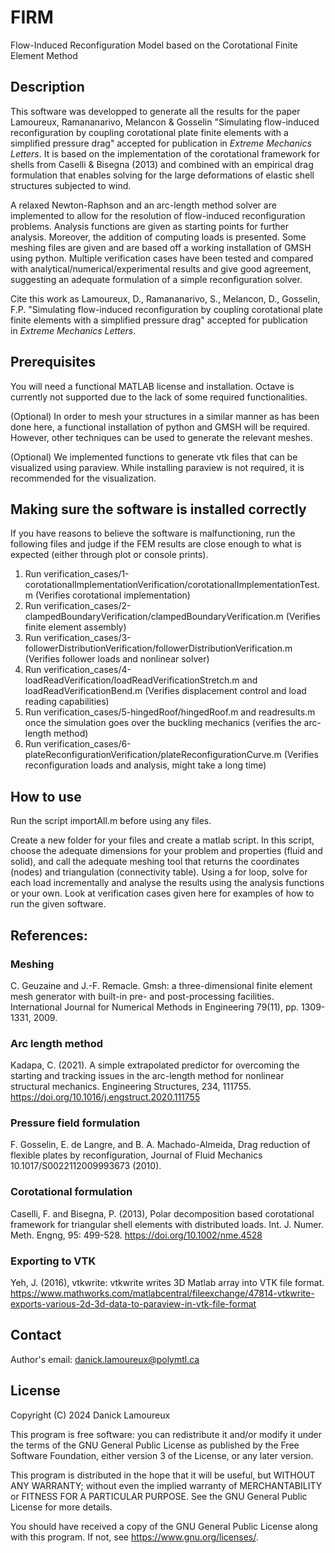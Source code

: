 # FIRM
Flow-Induced Reconfiguration Model based on the Corotational Finite Element Method

## Description
This software was developped to generate all the results for the paper Lamoureux, Ramananarivo, Melancon & Gosselin "Simulating flow-induced reconfiguration by coupling corotational plate finite elements with a simplified pressure drag" accepted for publication in *Extreme Mechanics Letters*. It is based on the implementation of the corotational framework for shells from Caselli & Bisegna (2013) and combined with an empirical drag formulation that enables solving for the large deformations of elastic shell structures subjected to wind.

A relaxed Newton-Raphson and an arc-length method solver are implemented to allow for the resolution of flow-induced reconfiguration problems. Analysis functions are given as starting points for further analysis. Moreover, the addition of computing loads is presented. Some meshing files are given and are based off a working installation of GMSH using python. Multiple verification cases have been tested and compared with analytical/numerical/experimental results and give good agreement, suggesting an adequate formulation of a simple reconfiguration solver.

Cite this work as
Lamoureux, D., Ramananarivo, S., Melancon, D., Gosselin, F.P. "Simulating flow-induced reconfiguration by coupling corotational plate finite elements with a simplified pressure drag" accepted for publication in *Extreme Mechanics Letters*.

## Prerequisites
You will need a functional MATLAB license and installation. Octave is currently
not supported due to the lack of some required functionalities.

(Optional) In order to mesh your structures in a similar manner as has been
done here, a functional installation of python and GMSH will be required.
However, other techniques can be used to generate the relevant meshes.

(Optional) We implemented functions to generate vtk files that can be visualized
using paraview. While installing paraview is not required, it is recommended for
the visualization.

## Making sure the software is installed correctly
If you have reasons to believe the software is malfunctioning, run the following 
files and judge if the FEM results are close enough to what is expected
(either through plot or console prints).

1. Run verification_cases/1-corotationalImplementationVerification/corotationalImplementationTest.m (Verifies corotational implementation)
2. Run verification_cases/2-clampedBoundaryVerification/clampedBoundaryVerification.m (Verifies finite element assembly)
3. Run verification_cases/3-followerDistributionVerification/followerDistributionVerification.m (Verifies follower loads and nonlinear solver)
4. Run verification_cases/4-loadReadVerification/loadReadVerificationStretch.m and loadReadVerificationBend.m (Verifies displacement control and load reading capabilities)
5. Run verification_cases/5-hingedRoof/hingedRoof.m and readresults.m once the simulation goes over the buckling mechanics (verifies the arc-length method)
6. Run verification_cases/6-plateReconfigurationVerification/plateReconfigurationCurve.m (Verifies reconfiguration loads and analysis, might take a long time)

## How to use

Run the script importAll.m before using any files.

Create a new folder for your files and create a matlab script. In this script,
choose the adequate dimensions for your problem and properties (fluid and solid),
and call the adequate meshing tool that returns the coordinates (nodes) and
triangulation (connectivity table). Using a for loop, solve for each load
incrementally and analyse the results using the analysis functions or your own.
Look at verification cases given here for examples of how to run the given software.

## References:

### Meshing
C. Geuzaine and J.-F. Remacle. Gmsh: a three-dimensional finite element mesh generator with built-in pre- and post-processing facilities. International Journal for Numerical Methods in Engineering 79(11), pp. 1309-1331, 2009.

### Arc length method
Kadapa, C. (2021). A simple extrapolated predictor for overcoming the starting and tracking issues in the arc-length method for nonlinear structural mechanics. Engineering Structures, 234, 111755. https://doi.org/10.1016/j.engstruct.2020.111755

### Pressure field formulation
F. Gosselin, E. de Langre, and B. A. Machado-Almeida, Drag reduction of flexible plates by reconfiguration, Journal of
Fluid Mechanics 10.1017/S0022112009993673 (2010).

### Corotational formulation
Caselli, F. and Bisegna, P. (2013), Polar decomposition based corotational framework for triangular shell elements with distributed loads. Int. J. Numer. Meth. Engng, 95: 499-528. https://doi.org/10.1002/nme.4528

### Exporting to VTK
Yeh, J. (2016), vtkwrite: vtkwrite writes 3D Matlab array into VTK file format. https://www.mathworks.com/matlabcentral/fileexchange/47814-vtkwrite-exports-various-2d-3d-data-to-paraview-in-vtk-file-format

## Contact
Author's email: danick.lamoureux@polymtl.ca

## License
Copyright (C) 2024 Danick Lamoureux

This program is free software: you can redistribute it and/or modify it under 
the terms of the GNU General Public License as published by the Free Software 
Foundation, either version 3 of the License, or any later version.

This program is distributed in the hope that it will be useful, but WITHOUT
ANY WARRANTY; without even the implied warranty of MERCHANTABILITY or 
FITNESS FOR A PARTICULAR PURPOSE. See the GNU General Public License for more details.

You should have received a copy of the GNU General Public License along with 
this program. If not, see https://www.gnu.org/licenses/.
